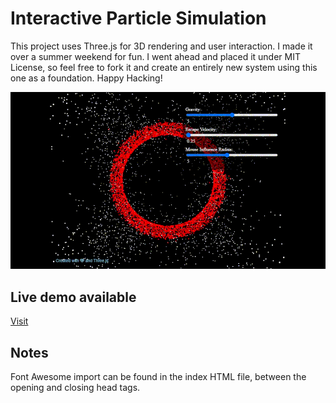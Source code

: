 # Interactive Particle Simulation
This project uses Three.js for 3D rendering and user interaction. I made it over a summer weekend for fun. I went ahead and placed it under MIT License, so feel free to fork it and create an entirely new system using this one as a foundation. Happy Hacking!

![Demo](./public/simulation_demo.gif)

## Live demo available
[Visit](https://particlesimulation.w3spaces.com/)

## Notes
Font Awesome import can be found in the index HTML file, between the opening and closing head tags.

